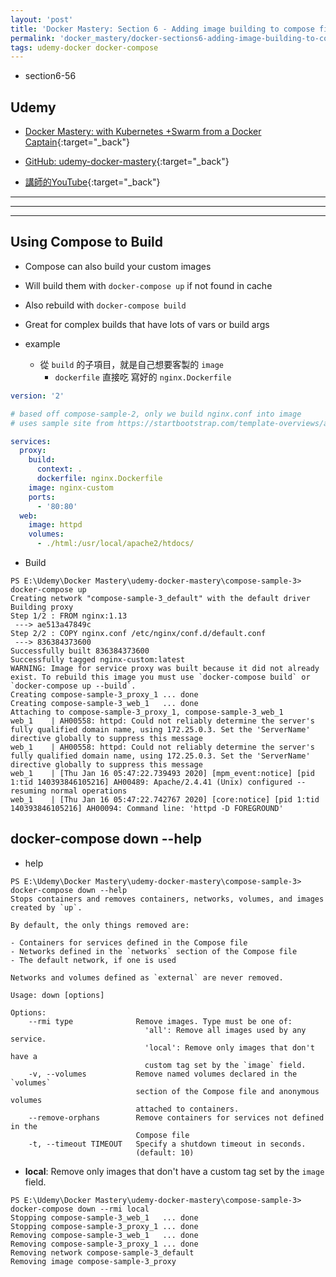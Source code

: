 ```yaml
---
layout: 'post'
title: 'Docker Mastery: Section 6 - Adding image building to compose files'
permalink: 'docker_mastery/docker-sections6-adding-image-building-to-compose-files'
tags: udemy-docker docker-compose
---
```


- section6-56

## Udemy

- [Docker Mastery: with Kubernetes +Swarm from a Docker Captain](https://www.udemy.com/course/docker-mastery/){:target="_back"}

- [GitHub: udemy-docker-mastery](https://github.com/BretFisher/udemy-docker-mastery){:target="_back"}

- [講師的YouTube](https://www.youtube.com/channel/UC0NErq0RhP51iXx64ZmyVfg){:target="_back"}

---
---
---

## Using Compose to Build

- Compose can also build your custom images
- Will build them with `docker-compose up` if not found in cache
- Also rebuild with `docker-compose build`
- Great for complex builds that have lots of vars or build args


- example

  - 從 `build` 的子項目，就是自己想要客製的 `image`
      - `dockerfile` 直接吃 寫好的 `nginx.Dockerfile`

~~~yml
version: '2'

# based off compose-sample-2, only we build nginx.conf into image
# uses sample site from https://startbootstrap.com/template-overviews/agency/

services:
  proxy:
    build:
      context: .
      dockerfile: nginx.Dockerfile
    image: nginx-custom
    ports:
      - '80:80'
  web:
    image: httpd
    volumes:
      - ./html:/usr/local/apache2/htdocs/
~~~


- Build

~~~
PS E:\Udemy\Docker Mastery\udemy-docker-mastery\compose-sample-3> docker-compose up
Creating network "compose-sample-3_default" with the default driver
Building proxy
Step 1/2 : FROM nginx:1.13
 ---> ae513a47849c
Step 2/2 : COPY nginx.conf /etc/nginx/conf.d/default.conf
 ---> 836384373600
Successfully built 836384373600
Successfully tagged nginx-custom:latest
WARNING: Image for service proxy was built because it did not already exist. To rebuild this image you must use `docker-compose build` or `docker-compose up --build`.
Creating compose-sample-3_proxy_1 ... done                                                                                                                                                                         Creating compose-sample-3_web_1   ... done                                                                                                                                                                         Attaching to compose-sample-3_proxy_1, compose-sample-3_web_1
web_1    | AH00558: httpd: Could not reliably determine the server's fully qualified domain name, using 172.25.0.3. Set the 'ServerName' directive globally to suppress this message
web_1    | AH00558: httpd: Could not reliably determine the server's fully qualified domain name, using 172.25.0.3. Set the 'ServerName' directive globally to suppress this message
web_1    | [Thu Jan 16 05:47:22.739493 2020] [mpm_event:notice] [pid 1:tid 140393846105216] AH00489: Apache/2.4.41 (Unix) configured -- resuming normal operations
web_1    | [Thu Jan 16 05:47:22.742767 2020] [core:notice] [pid 1:tid 140393846105216] AH00094: Command line: 'httpd -D FOREGROUND'
~~~



## docker-compose down --help

- help

~~~
PS E:\Udemy\Docker Mastery\udemy-docker-mastery\compose-sample-3> docker-compose down --help
Stops containers and removes containers, networks, volumes, and images
created by `up`.

By default, the only things removed are:

- Containers for services defined in the Compose file
- Networks defined in the `networks` section of the Compose file
- The default network, if one is used

Networks and volumes defined as `external` are never removed.

Usage: down [options]

Options:
    --rmi type              Remove images. Type must be one of:
                              'all': Remove all images used by any service.
                              'local': Remove only images that don't have a
                              custom tag set by the `image` field.
    -v, --volumes           Remove named volumes declared in the `volumes`
                            section of the Compose file and anonymous volumes
                            attached to containers.
    --remove-orphans        Remove containers for services not defined in the
                            Compose file
    -t, --timeout TIMEOUT   Specify a shutdown timeout in seconds.
                            (default: 10)
~~~

- __local__: Remove only images that don't have a custom tag set by the `image` field.

~~~
PS E:\Udemy\Docker Mastery\udemy-docker-mastery\compose-sample-3> docker-compose down --rmi local
Stopping compose-sample-3_web_1   ... done                                                              
Stopping compose-sample-3_proxy_1 ... done                                                              
Removing compose-sample-3_web_1   ... done                                                              
Removing compose-sample-3_proxy_1 ... done                                                             
Removing network compose-sample-3_default
Removing image compose-sample-3_proxy
~~~